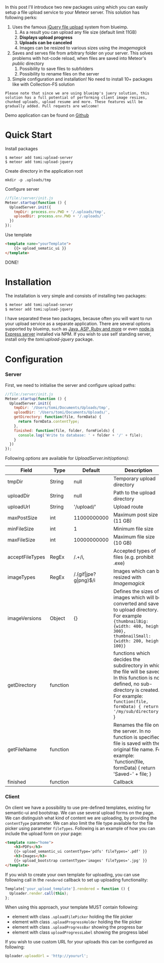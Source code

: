 In this post I'll introduce two new packages using which you can easily setup a file upload service to your Meteor server. This solution has following perks:

1. Uses the famous [jQuery file upload](https://blueimp.github.io/jQuery-File-Upload/) system from blueimp. 
	1. As a result you can upload any file size (default limit 11GB)
	2. **Displays upload progress**
	3. **Uploads can be canceled**
	4. Images can be resized to various sizes using the *imagemagick* 
1. Saves and serves file from arbitrary folder on your server. This solves problems with hot-code reload, when files are saved into Meteor's *public* directory
	1. Possibility to save files to subfolders
	2. Possibility to rename files on the server
1. Simple configuration and installation! No need to install 10+ packages like with Collection-FS solution 

```
Please note that since we are using blueimp's juery solution, this solution has a full potential of performing client image resizes, chunked uploads, upload resume and more. These features will be gradually added. Pull requests are welcome!
```

Demo application can be found on [Github]()

# Quick Start

Install packages
```
$ meteor add tomi:upload-server
$ meteor add tomi:upload-jquery
```

Create directory in the application root
```
mkdir -p .uploads/tmp
```

Configure server

```javascript
//file:/server/init.js
Meteor.startup(function () {
  UploadServer.init({
    tmpDir: process.env.PWD + '/.uploads/tmp',
    uploadDir: process.env.PWD + '/.uploads/'
  })
});
```
	
Use template

```html
<template name="yourTemplate">
	{{> upload_sematic_ui }}
</template>
```

DONE!

# Installation

The installation is very simple and consists of installing two packages:

```bash
$ meteor add tomi:upload-server
$ meteor add tomi:upload-jquery
```

I have separated these two packages, because often you will want to run your upload service as a separate application. There are several options supported by blueimp, such as [Java, ASP, Ruby and more](https://github.com/blueimp/jQuery-File-Upload/wiki) or even [node.js Express server](https://www.npmjs.org/package/blueimp-file-upload-node) installed via NPM. If you wish to use self standing server, install only the *tomi:upload-jquery* package.

# Configuration
### Server
First, we need to initialise the server and configure upload paths:

```javascript
//file:/server/init.js
Meteor.startup(function () {
  UploadServer.init({
    tmpDir: '/Users/tomi/Documents/Uploads/tmp',
    uploadDir: '/Users/tomi/Documents/Uploads/',
    getDirectory: function(file, formData) {
      return formData.contentType;
    },
    finished: function(file, folder, formFields) {
      console.log('Write to database: ' + folder + '/' + file);
    }
  })
});
```

Following *options* are available for *UploadServer.init(options)*:

| Field        | Type | Default  | Description  |
| ------------- | ------------- | ----- | ------- |
| tmpDir | String | null | Temporary upload directory
| uploadDir | String | null | Path to the upload directory  
| uploadUrl | String | '/upload/' | Upload route
| maxPostSize | int | 11000000000 | Maximum post size (11 GB)
| minFileSize | int | 1 | Minimum file size
| maxFileSize | int | 10000000000 | Maximum file size (10 GB) 
| acceptFileTypes | RegEx | /.+/i, | Accepted types of files (e.g. prohibit .exe)
| imageTypes | RegEx | /\.(gif\|jpe?g\|png)$/i | Images which can be resized with *Imagemagick*
| imageVersions | Object | {} | Defines the sizes of images which will be converted and saved to upload directory. For example `{thumbnailBig: {width: 400, height: 300}, thumbnailSmall: {width: 200, height: 100}}` | 
| getDirectory | function |  | functions which decides the subdirectory in which the file will be saved. In this function is not defined, no sub-directory is created. For example: `function(file, formData) { return '/my/sub/directory';` }
|getFileName | function |  | Renames the file on the server. In no function is specified, file is saved with the original file name. For example: `function(file, formData) { return 'Saved-' + file; }
| finished | function | | Callback 

### Client

On client we have a possibility to use pre-defined templates, existing for semantic-ui and bootstrap. We can use several upload forms on the page. We can distinguish what kind of content we are uploading, by providing the `contentType` parameter. We can also limit the file type available for the file picker using parameter `fileTypes`. Following is an example of how you can include the upload form on your page:

```html
<template name="home">
    <h3>PDFs</h3>
    {{> upload_semantic_ui contentType='pdfs' fileTypes='.pdf' }}
    <h3>Images</h3>
    {{> upload_bootstrap contentType='images' fileTypes='.jpg' }}
</template>
```

If you wish to create your own template for uploading, you can use following call in the `rendered` callback to set up uploading functionality:

```javascript
Template['your_upload_template'].rendered = function () {
  Uploader.render.call(this);
};
```

When using this approach, your template MUST contain following:

* element with class `.uploadFilePicker` holding the file picker
* element with class `.uploadProgressHolder` holding the file picker
* element with class `.uploadProgressBar` showing the progress bar
* element with class `uploadProgressLabel` showing the progress label

If you wish to use custom URL for your uploads this can be configured as following:

```javascript
Uploader.uploadUrl = 'http://yoururl';
```




